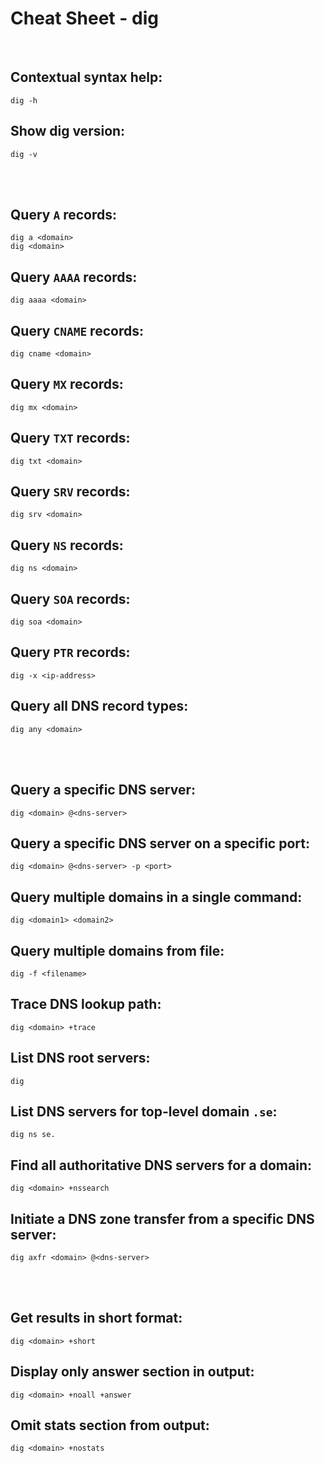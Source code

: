 # Cheat Sheet - dig

<br>

## Contextual syntax help:
```shell
dig -h
```

## Show dig version:
```shell
dig -v
```

<br><br>

## Query `A` records:
```shell
dig a <domain>
dig <domain>
```

## Query `AAAA` records:
```shell
dig aaaa <domain>
```

## Query `CNAME` records:
```shell
dig cname <domain>
```

## Query `MX` records:
```shell
dig mx <domain>
```

## Query `TXT` records:
```shell
dig txt <domain>
```

## Query `SRV` records:
```shell
dig srv <domain>
```

## Query `NS` records:
```shell
dig ns <domain>
```

## Query `SOA` records:
```shell
dig soa <domain>
```

## Query `PTR` records:
```shell
dig -x <ip-address>
```

## Query all DNS record types:
```shell
dig any <domain>
```

<br><br>

## Query a specific DNS server:
```shell
dig <domain> @<dns-server>
```

## Query a specific DNS server on a specific port:
```shell
dig <domain> @<dns-server> -p <port>
```

## Query multiple domains in a single command:
```shell
dig <domain1> <domain2>
```

## Query multiple domains from file:
```shell
dig -f <filename>
```

## Trace DNS lookup path:
```shell
dig <domain> +trace
``` 

## List DNS root servers:
```shell
dig
```

## List DNS servers for top-level domain `.se`:
```shell
dig ns se.
```

## Find all authoritative DNS servers for a domain:
```shell
dig <domain> +nssearch
```

## Initiate a DNS zone transfer from a specific DNS server:
```shell
dig axfr <domain> @<dns-server>
```

<br><br>

## Get results in short format:
```shell
dig <domain> +short
```

## Display only answer section in output:
```shell
dig <domain> +noall +answer
```

## Omit stats section from output:
```shell
dig <domain> +nostats
```